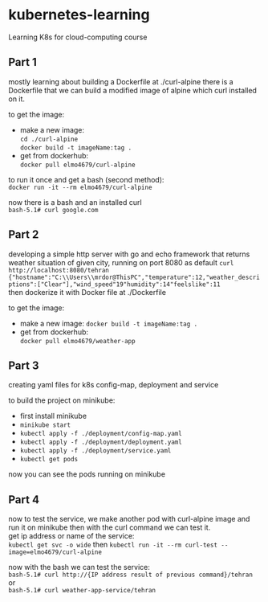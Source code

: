 # kubernetes-learning
Learning K8s for cloud-computing course

## Part 1
mostly learning about building a Dockerfile
at ./curl-alpine there is a Dockerfile that we can build a modified image of alpine which curl installed on it.

to get the image:
- make a new image:  
`cd ./curl-alpine`  
`docker build -t imageName:tag .`
- get from dockerhub:  
`docker pull elmo4679/curl-alpine`

to run it once and get a bash (second method):  
`docker run -it --rm elmo4679/curl-alpine`

now there is a bash and an installed curl  
`bash-5.1# curl google.com`

## Part 2
developing a simple http server with go and echo framework that returns weather situation of given city, running on port 8080 as default
`curl http://localhost:8080/tehran`
`{"hostname":"C:\\Users\\mrdor@ThisPC","temperature":12,"weather_descriptions":["Clear"],"wind_speed"19"humidity":14"feelslike":11`  
then dockerize it with Docker file at ./Dockerfile

to get the image:
- make a new image:
  `docker build -t imageName:tag .`
- get from dockerhub:  
  `docker pull elmo4679/weather-app`

## Part 3
creating yaml files for k8s config-map, deployment and service

to build the project on minikube:
- first install minikube
- `minikube start`
- `kubectl apply -f ./deployment/config-map.yaml`
- `kubectl apply -f ./deployment/deployment.yaml`
- `kubectl apply -f ./deployment/service.yaml`
- `kubectl get pods`

now you can see the pods running on minikube

## Part 4
now to test the service, we make another pod with curl-alpine image and run it on minikube
then with the curl command we can test it.  
get ip address or name of the service:  
`kubectl get svc -o wide`
then `kubectl run -it --rm curl-test --image=elmo4679/curl-alpine`

now with the bash we can test the service:  
`bash-5.1# curl http://{IP address result of previous command}/tehran`  
or  
`bash-5.1# curl weather-app-service/tehran`



